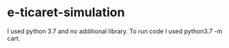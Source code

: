 # e-ticaret-simulation
I used python 3.7 and no additional library.
To run code I used python3.7 -m cart.
